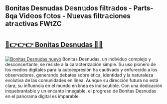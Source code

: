 ## Bonitas Desnudas D𝚎sn𝚞dos filtr𝚊dos - Parts-8qa Vid𝚎os f𝚘tos - N𝚞evas filtr𝚊ciones atr𝚊ctivas FWtZC

# <h2><a href="http://mb0ccv.tromn.icu/?c=Bonitas+Desnudas">🔗👉👉👉 Bonitas Desnudas 🔗🔗</a></h2>

[![Bonitas Desnudas nuevo](https://i.imgur.com/pEAQMta.gif)](http://mb0ccv.tromn.icu/?c=Bonitas+Desnudas)
Bonitas Desnudas, un individuo complejo y desconcertante, se resiste a la caracterización simple. Su uso pionero de los medios digitales para la autoexpresión ha cautivado y enfurecido a los observadores, generando debates sobre ética, identidad y la naturaleza evolutiva de las comunidades en línea. Aunque su dirección futura no está clara, su influencia en el mundo en línea es indiscutible. Con una dedicación inquebrantable y un encanto innegable, el progreso de Bonitas Desnudas en el panorama digital es imparable.

